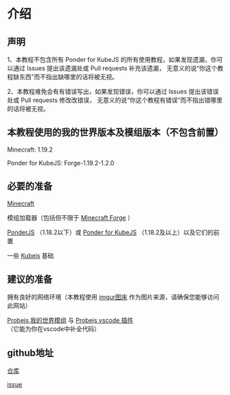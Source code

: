 # 介绍

## 声明

1、本教程不包含所有 Ponder for KubeJS 的所有使用教程，如果发现遗漏，你可以通过 Issues 提出该遗漏处或 Pull requests 补充该遗漏， 无意义的说“你这个教程缺东西”而不指出缺哪里的话将被无视。

2、本教程难免会有有错误写出，如果发现错误，你可以通过 Issues 提出该错误处或 Pull requests 修改改错误， 无意义的说“你这个教程有错误”而不指出错哪里的话将被无视。

## 本教程使用的我的世界版本及模组版本（不包含前置）

Minecraft: 1.19.2

Ponder for KubeJS:  Forge-1.19.2-1.2.0

## 必要的准备

[Minecraft](https://www.minecraft.net/)

模组加载器（包括但不限于 [Minecraft Forge](https://forums.minecraftforge.net/) ）

[PonderJS](https://www.curseforge.com/minecraft/mc-mods/ponderjs) （1.18.2以下）或  [Ponder for KubeJS](https://www.curseforge.com/minecraft/mc-mods/ponder) （1.18.2及以上）以及它们的前置

一些 [Kubejs](https://www.curseforge.com/minecraft/mc-mods/kubejs) 基础

## 建议的准备

拥有良好的网络环境（本教程使用 [imgur图床](https://imgur.com/) 作为图片来源，请确保您能够访问此网站）

[Probejs 我的世界模组](https://www.curseforge.com/minecraft/mc-mods/probejs) 与 [Probejs vscode 插件](https://marketplace.visualstudio.com/items?itemName=Prunoideae.probejs)（它能为你在vscode中补全代码）

## github地址

[仓库](https://github.com/LingJiuQiSan/PonderJS-Tutorial)

[issue](https://github.com/LingJiuQiSan/PonderJS-Tutorial/issues)
